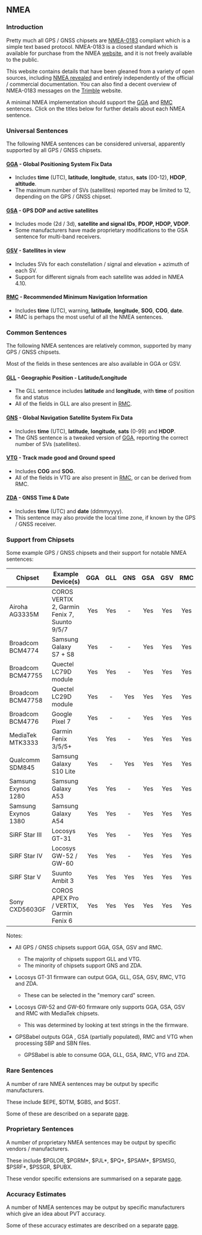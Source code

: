## NMEA

### Introduction

Pretty much all GPS / GNSS chipsets are [NMEA-0183](https://en.wikipedia.org/wiki/NMEA_0183) compliant which is a simple text based protocol. NMEA-0183 is a closed standard which is available for purchase from the NMEA [website](https://www.nmea.org/nmea-0183.html), and it is not freely available to the public.

This website contains details that have been gleaned from a variety of open sources, including [NMEA revealed](https://gpsd.gitlab.io/gpsd/NMEA.html) and entirely independently of the official / commercial documentation. You can also find a decent overview of NMEA-0183 messages on the [Trimble](https://receiverhelp.trimble.com/alloy-gnss/en-us/NMEA-0183messages_MessageOverview.html) website.

A minimal NMEA implementation should support the [GGA](messages/gga.md) and [RMC](messages/rmc.md) sentences. Click on the titles below for further details about each NMEA sentence.



### Universal Sentences

The following NMEA sentences can be considered universal, apparently supported by all GPS / GNSS chipsets.


#### [GGA](messages/gga.md) - Global Positioning System Fix Data

- Includes **time** (UTC), **latitude**, **longitude**, status, **sats** (00-12), **HDOP**, **altitude**.
- The maximum number of SVs (satellites) reported may be limited to 12, depending on the GPS / GNSS chipset.

#### [GSA](messages/gsa.md) - GPS DOP and active satellites

- Includes mode (2d / 3d), **satellite and signal IDs**, **PDOP, HDOP, VDOP**.
- Some manufacturers have made proprietary modifications to the GSA sentence for multi-band receivers.

#### [GSV](messages/gsv.md) - Satellites in view

- Includes SVs for each constellation / signal and elevation + azimuth of each SV.
- Support for different signals from each satellite was added in NMEA 4.10.

#### [RMC](messages/rmc.md) - Recommended Minimum Navigation Information

- Includes **time** (UTC), warning, **latitude**, **longitude**, **SOG**, **COG**, **date**.
- RMC is perhaps the most useful of all the NMEA sentences.




### Common Sentences

The following NMEA sentences are relatively common, supported by many GPS / GNSS chipsets.

Most of the fields in these sentences are also available in GGA or GSV.

#### **[GLL](messages/gll.md)** - Geographic Position - Latitude/Longitude

- The GLL sentence includes **latitude** and **longitude**, with **time** of position fix and status
- All of the fields in GLL are also present in [RMC](messages/rmc.md).

#### **[GNS](messages/gns.md)** - Global Navigation Satellite System Fix Data

- Includes **time** (UTC), **latitude**, **longitude**, **sats** (0-99) and **HDOP**.
- The GNS sentence is a tweaked version of [GGA](messages/gga.md), reporting the correct number of SVs (satellites).

#### **[VTG](messages/vtg.md)** - Track made good and Ground speed

- Includes **COG** and **SOG.**
- All of the fields in VTG are also present in [RMC](messages/rmc.md), or can be derived from RMC.

#### **[ZDA](messages/zda.md)** - GNSS Time & Date

- Includes **time** (UTC) and **date** (ddmmyyyy).
- This sentence may also provide the local time zone, if known by the GPS / GNSS receiver.



### Support from Chipsets

Some example GPS / GNSS chipsets and their support for notable NMEA sentences:

| Chipset             | Example Device(s)                             | GGA  | GLL  | GNS  | GSA  | GSV  | RMC  | VTG  | ZDA  |
| ------------------- | --------------------------------------------- | :--: | :--: | :--: | :--: | :--: | :--: | :--: | :--: |
| Airoha AG3335M      | COROS  VERTIX 2, Garmin Fenix 7, Suunto 9/5/7 | Yes  | Yes  |  -   | Yes  | Yes  | Yes  | Yes  | Yes  |
| Broadcom BCM4774    | Samsung  Galaxy S7 + S8                       | Yes  |  -   |  -   | Yes  | Yes  | Yes  |  -   |  -   |
| Broadcom BCM47755   | Quectel  LC79D module                         | Yes  | Yes  |  -   | Yes  | Yes  | Yes  | Yes  |  -   |
| Broadcom BCM47758   | Quectel  LC29D module                         | Yes  |  -   | Yes  | Yes  | Yes  | Yes  |  -   |  -   |
| Broadcom BCM4776    | Google  Pixel 7                               | Yes  |  -   |  -   | Yes  | Yes  | Yes  |  -   |  -   |
| MediaTek MTK3333    | Garmin  Fenix 3/5/5+                          | Yes  | Yes  |  -   | Yes  | Yes  | Yes  | Yes  | Yes  |
| Qualcomm SDM845     | Samsung  Galaxy S10 Lite                      | Yes  |  -   | Yes  | Yes  | Yes  | Yes  | Yes  |  -   |
| Samsung Exynos 1280 | Samsung  Galaxy A53                           | Yes  | Yes  |  -   | Yes  | Yes  | Yes  | Yes  |  -   |
| Samsung Exynos 1380 | Samsung  Galaxy A54                           | Yes  | Yes  |  -   | Yes  | Yes  | Yes  | Yes  |  -   |
| SiRF Star III       | Locosys  GT-31                                | Yes  | Yes  |  -   | Yes  | Yes  | Yes  | Yes  | Yes  |
| SiRF Star IV        | Locosys  GW-52 / GW-60                        | Yes  | Yes  |  -   | Yes  | Yes  | Yes  | Yes  | Yes  |
| SiRF Star V         | Suunto  Ambit 3                               | Yes  | Yes  | Yes  | Yes  | Yes  | Yes  | Yes  | Yes  |
| Sony CXD5603GF      | COROS  APEX Pro / VERTIX, Garmin  Fenix 6     | Yes  | Yes  | Yes  | Yes  | Yes  | Yes  | Yes  | Yes  |

Notes:

- All GPS / GNSS chipsets support GGA, GSA, GSV and RMC.
  - The majority of chipsets support GLL and VTG.
  - The minority of chipsets support GNS and ZDA.

- Locosys GT-31 firmware can output GGA, GLL, GSA, GSV, RMC, VTG and ZDA.
  - These can be selected in the "memory card" screen.

- Locosys GW-52 and GW-60 firmware only supports GGA, GSA, GSV and RMC with MediaTek chipsets.
  - This was determined by looking at text strings in the the firmware.

- GPSBabel outputs GGA , GSA (partially populated), RMC and VTG when processing SBP and SBN files.
  - GPSBabel is able to consume GGA, GLL, GSA, RMC, VTG and ZDA.



### Rare Sentences

A number of rare NMEA sentences may be output by specific manufacturers.

These include $EPE, $DTM, $GBS, and $GST.

Some of these are described on a separate [page](rare.md).



### Proprietary Sentences

A number of proprietary NMEA sentences may be output by specific vendors / manufacturers.

These include $PGLOR, $PGRM\*, $PJL\*, $PQ\*, $PSAM\*, $PSMSG, $PSRF\*, $PSSGR, \$PUBX.

These vendor specific extensions are summarised on a separate [page](proprietary/README.md).



### Accuracy Estimates

A number of NMEA sentences may be output by specific manufacturers which give an idea about PVT accuracy.

Some of these accuracy estimates are described on a separate [page](../accuracy/nmea/README.md).

